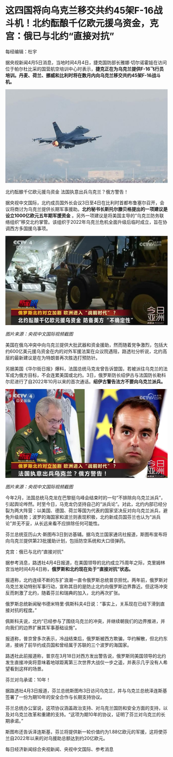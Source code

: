 # 这四国将向乌克兰移交共约45架F-16战斗机！北约酝酿千亿欧元援乌资金，克宫：俄已与北约“直接对抗”

每经编辑：杜宇

据央视新闻4月5日消息，当地时间4月4日，捷克国防部长雅娜·切尔诺霍娃在访问位于帕尔杜比采的国营航空培训中心时表示，**捷克正在为乌克兰提供F-16飞行员培训。丹麦、荷兰、挪威和比利时将在数月内向乌克兰移交共约45架F-16战斗机。**

![68daa465f23f86d3c673b9a0923504b1.jpg](https://raw.githubusercontent.com/qqhsx/qqnews_image/main/2024/04/05/这四国将向乌克兰移交共约45架F-16战斗机！北约酝酿千亿欧元援乌资金，克宫：俄已与北约“直接对抗”/68daa465f23f86d3c673b9a0923504b1.jpg)

北约酝酿千亿欧元援乌资金 法国执意出兵乌克兰？俄方警告！

据央视中文国际，北约成员国外长会议3日至4日在比利时首都布鲁塞尔召开，会议将商讨为乌克兰提供长期军事援助。**北约秘书长斯托尔滕贝格提出的一项建议是设立1000亿欧元五年期军援资金**
。另外一项建议是将美国主导的“乌克兰防务联络组织”移交北约掌管。该组织于2022年乌克兰危机全面升级后临时成立，旨在协调西方多国援乌事项。

![cc23fd15834606bc8213edd91df7e9e7.jpg](https://raw.githubusercontent.com/qqhsx/qqnews_image/main/2024/04/05/这四国将向乌克兰移交共约45架F-16战斗机！北约酝酿千亿欧元援乌资金，克宫：俄已与北约“直接对抗”/cc23fd15834606bc8213edd91df7e9e7.jpg)

 _图片来源：央视中文国际视频截图_

美国在俄乌冲突中向乌克兰提供大批武器和资金援助，然而随着党争激烈，包括大约600亿美元援乌资金在内的对外军援法案在众议院遇阻，路透社分析说，北约高层的最新建议是在为特朗普再次胜选打预防针。

另据美国《华尔街日报》爆料，法国总统马克龙曾告诉盟国，若被派往乌克兰的法军成为俄方目标，不会连累美国或北约。3日，俄罗斯防长绍伊古与法国防长勒科尔尼进行了自2022年10月以来的首次通话。**绍伊古警告法方不要向乌克兰派兵。**

![dd43489f889e0550624adde5fa9789bd.jpg](https://raw.githubusercontent.com/qqhsx/qqnews_image/main/2024/04/05/这四国将向乌克兰移交共约45架F-16战斗机！北约酝酿千亿欧元援乌资金，克宫：俄已与北约“直接对抗”/dd43489f889e0550624adde5fa9789bd.jpg)

_图片来源：央视中文国际视频截图_

今年2月，法国总统马克龙在巴黎挺乌峰会结束时的一句“不排除向乌克兰派兵”，引起舆论哗然。时至今日，马克龙仍坚持自己的“派兵论”。对此，北约内部已经分裂为两大阵营：以美国、德国、荷兰等国为代表的国家坚决反对向乌克兰派兵，避免升级局势；波罗的海国家和波兰则表现积极，北约新成员国芬兰也认为“派兵论”并无不妥，从长远来看不应排除任何可能性。

芬兰总统亚历山大·斯图布3日到访基辅。据乌克兰国家通讯社报道，斯图布宣布将向乌克兰提供第23批援助计划，包括防空系统和大口径弹药。

克宫：俄已与北约“直接对抗”

据参考消息，路透社4月4日报道，在美国领导的北约成立75周年之际，克里姆林宫当地时间4月4日称，**俄罗斯和北约现在处于“直接对抗”状态。**

报道称，北约连续不断的东扩浪潮一直令俄罗斯总统普京担忧。两年前，俄罗斯对乌克兰发动特别军事行动，宣称其目的是防止北约向俄罗斯边界靠近。但这场冲突反而刺激了北约，随着芬兰和瑞典的加入，北约再次扩张。

俄罗斯总统新闻秘书德米特里·佩斯科夫4日说：“事实上，关系现在已经下滑到直接对抗的程度。”

佩斯科夫说，北约“已经参与了围绕乌克兰的冲突，并继续朝我们的边界推进，并向我们的边界扩展其军事基础设施”。

报道称，普京曾多次表示，冷战结束后，俄罗斯被西方欺骗，华约解散，但北约东进，接纳了前华约成员国和曾经属于苏联的三个波罗的海国家。

路透社此前报道称，普京在3月18日对西方发出警告说，俄罗斯同美国领导的北约发生直接冲突将意味着地球距离第三次世界大战仅一步之遥，并表示几乎没有人希望看到这样的场景。

芬兰对乌承诺：10年！

据路透社4月3日报道，芬兰总统斯图布3日访问乌克兰，并与乌克兰总统泽连斯基签署了一份为期10年的安全合作与长期支持协议。

芬兰总统办公室说，这项协议涵盖政治支持、对乌克兰国防和安全方面的支持，以及对乌克兰改革和重建的支持。“这项为期10年的协议，证明了芬兰对乌克兰的长期承诺。”

斯图布还告诉泽连斯基，芬兰将提供新一轮价值约为1.88亿欧元的军援，这将使芬兰自2022年以来的对乌援助总额达到约20亿欧元。

每日经济新闻综合央视新闻、央视中文国际、参考消息

